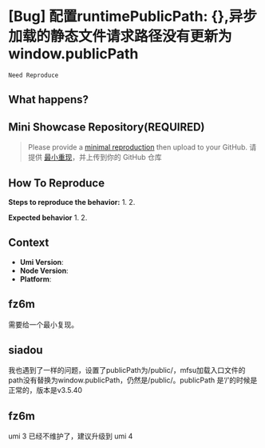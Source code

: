 # [Bug] 配置runtimePublicPath: {},异步加载的静态文件请求路径没有更新为window.publicPath

`Need Reproduce`

<!--
感谢您向我们反馈问题，为了高效的解决问题，我们期望你能提供以下信息：
-->

## What happens?

<!-- A clear and concise description of what the bug is. -->
<!-- 清晰的描述下遇到的问题。-->

## Mini Showcase Repository(REQUIRED)

> Please provide a [minimal reproduction](https://stackoverflow.com/help/minimal-reproducible-example) then upload to your GitHub. 请提供 [最小重现](https://stackoverflow.com/help/minimal-reproducible-example)，并上传到你的 GitHub 仓库

<!-- 为节约大家的时间，无复现步骤的 ISSUE 会被关闭，提供之后再 REOPEN -->
<!-- YOUR_REPOSITORY_URL on github or stackbliz -->

## How To Reproduce

**Steps to reproduce the behavior:** 1. 2.

**Expected behavior** 1. 2.

<!-- 请提供复现链接/步骤，错误日志以及相关配置 -->

## Context

- **Umi Version**:
- **Node Version**:
- **Platform**:

## fz6m

需要给一个最小复现。

## siadou

我也遇到了一样的问题，设置了publicPath为/public/，mfsu加载入口文件的path没有替换为window.publicPath，仍然是/public/。publicPath 是‘/’的时候是正常的，版本是v3.5.40

## fz6m

umi 3 已经不维护了，建议升级到 umi 4
